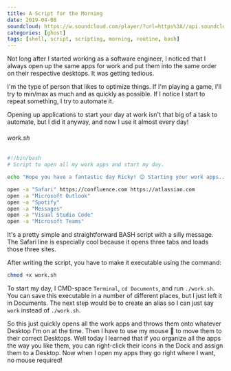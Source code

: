 ```yaml
---
title: A Script for the Morning
date: 2019-04-08
soundcloud: https://w.soundcloud.com/player/?url=https%3A//api.soundcloud.com/tracks/389104506
categories: [ghost]
tags: [shell, script, scripting, morning, routine, bash]
---
```


Not long after I started working as a software engineer, I noticed that I always open up the same apps for work and put them into the same order on their respective desktops. It was getting tedious.

I'm the type of person that likes to optimize things. If I'm playing a game, I'll try to min/max as much and as quickly as possible. If I notice I start to repeat something, I try to automate it. 

Opening up applications to start your day at work isn't that big of a task to automate, but I did it anyway, and now I use it almost every day!

###### work.sh
```bash
#!/bin/bash
# Script to open all my work apps and start my day.

echo "Hope you have a fantastic day Ricky! 😊 Starting your work apps..."

open -a "Safari" https://confluence.com https://atlassian.com
open -a "Microsoft Outlook"
open -a "Spotify"
open -a "Messages"
open -a "Visual Studio Code"
open -a "Microsoft Teams"
```

It's a pretty simple and straightforward BASH script with a silly message. The Safari line is especially cool because it opens three tabs and loads those three sites.

After writing the script, you have to make it executable using the command:
```bash
chmod +x work.sh
```

To start my day, I CMD-space `Terminal`, `cd Documents`, and run `./work.sh`. You can save this executable in a number of different places, but I just left it in Documents. The next step would be to create an alias so I can just say `work` instead of `./work.sh`.

So this just quickly opens all the work apps and throws them onto whatever Desktop I'm on at the time. Then I have to use my mouse 🤮 to move them to their correct Desktops. Well today I learned that if you organize all the apps the way you like them, you can right-click their icons in the Dock and assign them to a Desktop. Now when I open my apps they go right where I want, no mouse required!